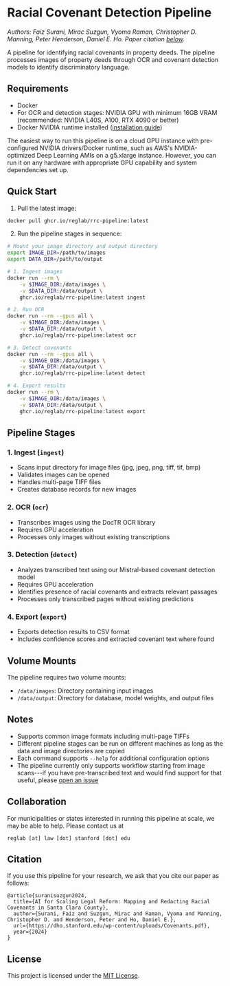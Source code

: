 # Racial Covenant Detection Pipeline

*Authors: Faiz Surani, Mirac Suzgun, Vyoma Raman, Christopher D. Manning, Peter Henderson, Daniel E. Ho. Paper citation [below](#citation).*

A pipeline for identifying racial covenants in property deeds. The pipeline processes images of property deeds through OCR and covenant detection models to identify discriminatory language.

## Requirements

- Docker
- For OCR and detection stages: NVIDIA GPU with minimum 16GB VRAM (recommended: NVIDIA L40S, A100, RTX 4090 or better)
- Docker NVIDIA runtime installed ([installation guide](https://docs.nvidia.com/datacenter/cloud-native/container-toolkit/latest/install-guide.html))

The easiest way to run this pipeline is on a cloud GPU instance with pre-configured NVIDIA drivers/Docker runtime, such as AWS's NVIDIA-optimized Deep Learning AMIs on a g5.xlarge instance. However, you can run it on any hardware with appropriate GPU capability and system dependencies set up.

## Quick Start

1. Pull the latest image:
```bash
docker pull ghcr.io/reglab/rrc-pipeline:latest
```

2. Run the pipeline stages in sequence:

```bash
# Mount your image directory and output directory
export IMAGE_DIR=/path/to/images
export DATA_DIR=/path/to/output

# 1. Ingest images
docker run --rm \
    -v $IMAGE_DIR:/data/images \
    -v $DATA_DIR:/data/output \
    ghcr.io/reglab/rrc-pipeline:latest ingest

# 2. Run OCR
docker run --rm --gpus all \
    -v $IMAGE_DIR:/data/images \
    -v $DATA_DIR:/data/output \
    ghcr.io/reglab/rrc-pipeline:latest ocr

# 3. Detect covenants
docker run --rm --gpus all \
    -v $IMAGE_DIR:/data/images \
    -v $DATA_DIR:/data/output \
    ghcr.io/reglab/rrc-pipeline:latest detect

# 4. Export results
docker run --rm \
    -v $IMAGE_DIR:/data/images \
    -v $DATA_DIR:/data/output \
    ghcr.io/reglab/rrc-pipeline:latest export
```

## Pipeline Stages

### 1. Ingest (`ingest`)
- Scans input directory for image files (jpg, jpeg, png, tiff, tif, bmp)
- Validates images can be opened
- Handles multi-page TIFF files
- Creates database records for new images

### 2. OCR (`ocr`)
- Transcribes images using the DocTR OCR library
- Requires GPU acceleration
- Processes only images without existing transcriptions

### 3. Detection (`detect`)
- Analyzes transcribed text using our Mistral-based covenant detection model
- Requires GPU acceleration
- Identifies presence of racial covenants and extracts relevant passages
- Processes only transcribed pages without existing predictions

### 4. Export (`export`)
- Exports detection results to CSV format
- Includes confidence scores and extracted covenant text where found

## Volume Mounts

The pipeline requires two volume mounts:

- `/data/images`: Directory containing input images
- `/data/output`: Directory for database, model weights, and output files

## Notes

- Supports common image formats including multi-page TIFFs
- Different pipeline stages can be run on different machines as long as the data and image directories are copied
- Each command supports `--help` for additional configuration options
- The pipeline currently only supports workflow starting from image scans---if you have pre-transcribed text and would find support for that useful, please [open an issue](https://github.com/reglab/rrc-pipeline/issues)



## Collaboration

For municipalities or states interested in running this pipeline at scale, we may be able to help. Please contact us at
```
reglab [at] law [dot] stanford [dot] edu
```

## Citation

If you use this pipeline for your research, we ask that you cite our paper as follows:
```
@article{suranisuzgun2024,
  title={AI for Scaling Legal Reform: Mapping and Redacting Racial Covenants in Santa Clara County},
  author={Surani, Faiz and Suzgun, Mirac and Raman, Vyoma and Manning, Christopher D. and Henderson, Peter and Ho, Daniel E.},
  url={https://dho.stanford.edu/wp-content/uploads/Covenants.pdf},
  year={2024}
}
```

## License

This project is licensed under the [MIT License](LICENSE).
